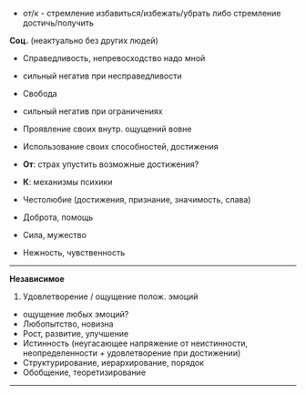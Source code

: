- от/к - стремление избавиться/избежать/убрать либо стремление достичь/получить

**Соц.** (неактуально без других людей)

- Справедливость, непревосходство надо мной
 - сильный негатив при несправедливости
- Свобода
 - сильный негатив при ограничениях
- Проявление своих внутр. ощущений вовне 
- Использование своих способностей, достижения
 - **От**: страх упустить возможные достижения?
 - **К**: механизмы психики
- Честолюбие (достижения, признание, значимость, слава)
- Доброта, помощь


- Сила, мужество
- Нежность, чувственность

---

**Независимое**

1. Удовлетворение / ощущение полож. эмоций
 - ощущение любых эмоций?
- Любопытство, новизна
- Рост, развитие, улучшение
- Истинность (неугасающее напряжение от неистинности, неопределенности + удовлетворение при достижении)
 - Структурирование, иерархирование, порядок
 - Обобщение, теоретизирование
 
---

